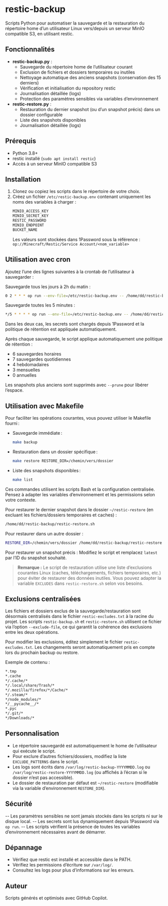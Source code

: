 
# restic-backup

Scripts Python pour automatiser la sauvegarde et la restauration du répertoire home d’un utilisateur Linux vers/depuis un serveur MinIO compatible S3, en utilisant restic.

## Fonctionnalités
- **restic-backup.py** :
  - Sauvegarde du répertoire home de l’utilisateur courant
  - Exclusion de fichiers et dossiers temporaires ou inutiles
  - Nettoyage automatique des anciens snapshots (conservation des 15 derniers)
  - Vérification et initialisation du repository restic
  - Journalisation détaillée (logs)
  - Protection des paramètres sensibles via variables d’environnement
- **restic-restore.py** :
  - Restauration du dernier snapshot (ou d’un snapshot précis) dans un dossier configurable
  - Liste des snapshots disponibles
  - Journalisation détaillée (logs)

## Prérequis
- Python 3.8+
- restic installé (`sudo apt install restic`)
- Accès à un serveur MinIO compatible S3

## Installation
1. Clonez ou copiez les scripts dans le répertoire de votre choix.
2. Créez un fichier `/etc/restic-backup.env` contenant uniquement les noms des variables à charger :
   ```sh
   MINIO_ACCESS_KEY
   MINIO_SECRET_KEY
   RESTIC_PASSWORD
   MINIO_ENDPOINT
   BUCKET_NAME
   ```
   Les valeurs sont stockées dans 1Password sous la référence :
   `op://Minecraft/Restic/Service Account/<nom_variable>`



## Utilisation avec cron
Ajoutez l’une des lignes suivantes à la crontab de l’utilisateur à sauvegarder :

Sauvegarde tous les jours à 2h du matin :
```sh
0 2 * * * op run --env-file=/etc/restic-backup.env -- /home/dd/restic-backup/restic-backup.sh
```

Sauvegarde toutes les 5 minutes :
```sh
*/5 * * * * op run --env-file=/etc/restic-backup.env -- /home/dd/restic-backup/restic-backup.sh
```

Dans les deux cas, les secrets sont chargés depuis 1Password et la politique de rétention est appliquée automatiquement.


Après chaque sauvegarde, le script applique automatiquement une politique de rétention :
- 6 sauvegardes horaires
- 7 sauvegardes quotidiennes
- 4 hebdomadaires
- 3 mensuelles
- 0 annuelles

Les snapshots plus anciens sont supprimés avec `--prune` pour libérer l’espace.

## Utilisation avec Makefile

Pour faciliter les opérations courantes, vous pouvez utiliser le Makefile fourni :

- Sauvegarde immédiate :
  ```sh
  make backup
  ```
- Restauration dans un dossier spécifique :
  ```sh
  make restore RESTORE_DIR=/chemin/vers/dossier
  ```
- Liste des snapshots disponibles :
  ```sh
  make list
  ```

Ces commandes utilisent les scripts Bash et la configuration centralisée. Pensez à adapter les variables d’environnement et les permissions selon votre contexte.

Pour restaurer le dernier snapshot dans le dossier `~/restic-restore` (en excluant les fichiers/dossiers temporaires et caches) :
```sh
/home/dd/restic-backup/restic-restore.sh
```
Pour restaurer dans un autre dossier :
```sh
RESTORE_DIR=/chemin/vers/dossier /home/dd/restic-backup/restic-restore.sh
```
Pour restaurer un snapshot précis :
Modifiez le script et remplacez `latest` par l’ID du snapshot souhaité.

> **Remarque :** Le script de restauration utilise une liste d’exclusions courantes Linux (caches, téléchargements, fichiers temporaires, etc.) pour éviter de restaurer des données inutiles. Vous pouvez adapter la variable `EXCLUDES` dans `restic-restore.sh` selon vos besoins.
## Exclusions centralisées

Les fichiers et dossiers exclus de la sauvegarde/restauration sont désormais centralisés dans le fichier `restic-excludes.txt` à la racine du projet. Les scripts `restic-backup.sh` et `restic-restore.sh` utilisent ce fichier via l’option `--exclude-file`, ce qui garantit la cohérence des exclusions entre les deux opérations.

Pour modifier les exclusions, éditez simplement le fichier `restic-excludes.txt`. Les changements seront automatiquement pris en compte lors du prochain backup ou restore.

Exemple de contenu :

```txt
*.tmp
*.cache
*/.cache/*
*/.local/share/Trash/*
*/.mozilla/firefox/*/Cache/*
*/.steam/*
*/node_modules/*
*/__pycache__/*
*.pyc
*/.git/*
*/Downloads/*
```

## Personnalisation
- Le répertoire sauvegardé est automatiquement le home de l’utilisateur qui exécute le script.
- Pour exclure d’autres fichiers/dossiers, modifiez la liste `EXCLUDE_PATTERNS` dans le script.
- Les logs sont écrits dans `/var/log/restic-backup-YYYYMMDD.log` ou `/var/log/restic-restore-YYYYMMDD.log` (ou affichés à l’écran si le dossier n’est pas accessible).
- Le dossier de restauration par défaut est `~/restic-restore` (modifiable via la variable d’environnement `RESTORE_DIR`).

## Sécurité
-- Les paramètres sensibles ne sont jamais stockés dans les scripts ni sur le disque local.
-- Les secrets sont lus dynamiquement depuis 1Password via `op run`.
-- Les scripts vérifient la présence de toutes les variables d’environnement nécessaires avant de démarrer.

## Dépannage
- Vérifiez que restic est installé et accessible dans le PATH.
- Vérifiez les permissions d’écriture sur `/var/log/`.
- Consultez les logs pour plus d’informations sur les erreurs.

## Auteur
Scripts générés et optimisés avec GitHub Copilot.
